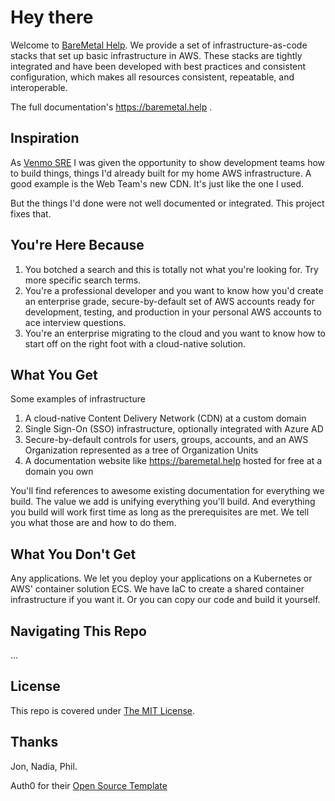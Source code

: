 # Hey there

Welcome to [BareMetal Help](https://baremetal.help). We provide a set of infrastructure-as-code stacks that set up basic infrastructure in AWS. These stacks are tightly integrated and have been developed with best practices and consistent configuration, which makes all resources consistent, repeatable, and interoperable.

The full documentation's https://baremetal.help .

## Inspiration

As [Venmo SRE](https://venmo.com) I was given the opportunity to show development teams how to build things, things I'd already built for my home AWS infrastructure. A good example is the Web Team's new CDN. It's just like the one I used.

But the things I'd done were not well documented or integrated. This project fixes that.

## You're Here Because

1. You botched a search and this is totally not what you're looking for. Try more specific search terms.
1. You're a professional developer and you want to know how you'd create an enterprise grade, secure-by-default set of AWS accounts ready for development, testing, and production in your personal AWS accounts to ace interview questions.
1. You're an enterprise migrating to the cloud and you want to know how to start off on the right foot with a cloud-native solution.

## What You Get

Some examples of infrastructure

1. A cloud-native Content Delivery Network (CDN) at a custom domain
1. Single Sign-On (SSO) infrastructure, optionally integrated with Azure AD
1. Secure-by-default controls for users, groups, accounts, and an AWS Organization represented as a tree of Organization Units
1. A documentation website like https://baremetal.help hosted for free at a domain you own

You'll find references to awesome existing documentation for everything we build. The value we add is unifying everything you'll build. And everything you build will work first time as long as the prerequisites are met. We tell you what those are and how to do them.

## What You Don't Get

Any applications. We let you deploy your applications on a Kubernetes or AWS' container solution ECS. We have IaC to create a shared container infrastructure if you want it. Or you can copy our code and build it yourself.  

## Navigating This Repo

...

## License

This repo is covered under [The MIT License](./LICENSE).

## Thanks

Jon, Nadia, Phil.

Auth0 for their [Open Source Template](https://github.com/auth0/open-source-template)
